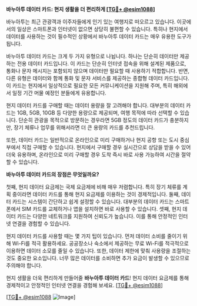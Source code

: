 **바누아투 데이터 카드: 현지 생활을 더 편리하게 [[TG💪+ @esim1088](https://t.me/s/esim1088)]**

바누아투는 최근 관광객과 이주자들에게 인기 있는 여행지로 떠오르고 있습니다. 이곳에서의 일상은 스마트폰과 인터넷이 없으면 상당히 불편할 수 있습니다. 특히나 현지에서 데이터를 사용하는 것이 필수적인 상황에서 바누아투 데이터 카드는 매우 유용한 도구가 됩니다.

바누아투 데이터 카드는 크게 두 가지 유형으로 나뉩니다. 하나는 단순히 데이터만 제공하는 전용 데이터 카드입니다. 이 카드는 단순히 인터넷 접속을 위해 설계된 제품으로, 통화나 문자 메시지는 포함되지 않으며 데이터만 필요할 때 사용하기 적합합니다. 반면, 다른 유형은 데이터와 함께 통화 및 문자 서비스를 제공하는 종합형 데이터 카드입니다. 이 카드는 현지에서 일상적으로 필요한 모든 커뮤니케이션을 지원해 주며, 특히 해외에서 일정 기간 머물 예정인 분들에게 유용합니다.

현지 데이터 카드를 구매할 때는 데이터 용량을 잘 고려해야 합니다. 대부분의 데이터 카드는 1GB, 5GB, 10GB 등 다양한 용량으로 제공되며, 여행 목적에 따라 선택할 수 있습니다. 단순히 관광을 목적으로 방문하는 경우라면 5GB 정도의 데이터 카드가 충분하지만, 장기 체류나 업무를 위해서라면 더 큰 용량의 카드를 추천드립니다.

또한, 데이터 카드는 일반적으로 온라인으로 미리 구매하거나 현지 공항 또는 도시 중심부에서 직접 구매할 수 있습니다. 현지에서 구매할 경우 실시간으로 상담을 받을 수 있어 더욱 유용하며, 온라인으로 미리 구매할 경우 도착 즉시 바로 사용 가능하여 시간을 절약할 수 있습니다.

**바누아투 데이터 카드의 장점은 무엇일까요?**

첫째, 현지 데이터 요금제는 국제 요금제에 비해 매우 저렴합니다. 특히 장기 체류를 계획 중이라면 데이터 카드를 통해 현지 요금제를 이용하는 것이 경제적입니다. 둘째, 데이터 카드는 시스템이 간단하고 쉽게 설정할 수 있습니다. 대부분의 데이터 카드는 스마트폰에서 SIM 카드를 교체하거나 앱을 설치하면 바로 사용할 수 있습니다. 셋째, 현지 데이터 카드는 다양한 네트워크를 지원하여 신뢰도가 높습니다. 이를 통해 안정적인 인터넷 연결을 경험할 수 있습니다.

현지 데이터 카드를 사용할 때는 몇 가지 팁이 있습니다. 먼저 데이터 소비를 줄이기 위해 Wi-Fi를 적극 활용하세요. 공공장소나 숙소에서 제공하는 무료 Wi-Fi를 적극적으로 이용하면 데이터 소모를 줄일 수 있습니다. 또한, 데이터 제한에 맞춰 사용량을 조절하는 것도 중요한 요소입니다. 너무 많은 데이터를 소비하면 추가 요금이 발생할 수 있으므로 주의해야 합니다.

현지 생활을 더욱 편리하게 만들어줄 **바누아투 데이터 카드**! 현지 데이터 요금제를 통해 경제적이고 안정적인 인터넷 연결을 경험해 보세요. [[TG💪+ @esim1088](https://t.me/s/esim1088)]

[[TG💪+ @esim1088](https://t.me/s/esim1088) ![Image](https://i.postimg.cc/Y0z9fWf4/image.png)]
